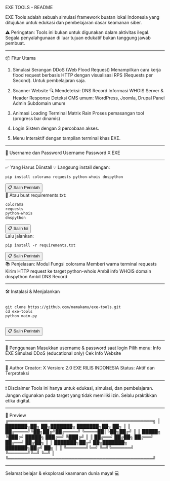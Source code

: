 EXE TOOLS - README

EXE Tools adalah sebuah simulasi framework buatan lokal Indonesia yang ditujukan untuk edukasi dan pembelajaran dasar keamanan siber.

⚠️ Peringatan: Tools ini bukan untuk digunakan dalam aktivitas ilegal. Segala penyalahgunaan di luar tujuan edukatif bukan tanggung jawab pembuat.

---
📦 Fitur Utama
1. Simulasi Serangan DDoS (Web Flood Request)
Menampilkan cara kerja flood request berbasis HTTP dengan visualisasi RPS (Requests per Second). Untuk pembelajaran saja.

2. Scanner Website 🔍
Mendeteksi:
DNS Record
Informasi WHOIS
Server & Header Response
Deteksi CMS umum: WordPress, Joomla, Drupal
Panel Admin
Subdomain umum
3. Animasi Loading Terminal
Matrix Rain
Proses pemasangan tool (progress bar dinamis)
4. Login Sistem dengan 3 percobaan akses.
5. Menu Interaktif dengan tampilan terminal khas EXE.

---
🔐 Username dan Password
Username	Password
X	EXE

---
✅ Yang Harus Diinstall
💡 Langsung install dengan:
<div>
  <pre><code id="install">pip install colorama requests python-whois dnspython</code></pre>
  <button onclick="copyText('install')">📋 Salin Perintah</button>
</div>🧾 Atau buat requirements.txt:

<div>
  <pre><code id="reqs">colorama
requests
python-whois
dnspython</code></pre>
  <button onclick="copyText('reqs')">📋 Salin Isi</button>
</div>Lalu jalankan:

<div>
  <pre><code id="installreqs">pip install -r requirements.txt</code></pre>
  <button onclick="copyText('installreqs')">📋 Salin Perintah</button>
</div>📚 Penjelasan:
Modul	Fungsi
colorama	Memberi warna terminal
requests	Kirim HTTP request ke target
python-whois	Ambil info WHOIS domain
dnspython	Ambil DNS Record

---
🛠 Instalasi & Menjalankan
<div>
  <pre><code id="run">
git clone https://github.com/namakamu/exe-tools.git
cd exe-tools
python main.py
  </code></pre>
  <button onclick="copyText('run')">📋 Salin Perintah</button>
</div>

---
🧪 Penggunaan
Masukkan username & password saat login
Pilih menu:
Info EXE
Simulasi DDoS (educational only)
Cek Info Website

---
🤖 Author
Creator: X
Version: 2.0 EXE RILIS INDONESIA
Status: Aktif dan Terproteksi

---
❗ Disclaimer
Tools ini hanya untuk edukasi, simulasi, dan pembelajaran. Jangan digunakan pada target yang tidak memiliki izin. Selalu praktikkan etika digital.

---
📸 Preview
╔══════════════════════════════════════════════╗
║ ███████╗██╗  ██╗███████╗  ███████╗██╗  ██╗ ║
║ ██╔════╝╚██╗██╔╝██╔════╝  ╚════██║╚██╗██╔╝ ║
║ █████╗   ╚███╔╝ █████╗      ███╔═╝ ╚███╔╝  ║
║ ██╔══╝   ██╔██╗ ██╔══╝     ██╔══╝  ██╔██╗  ║
║ ███████╗██╔╝ ██╗███████╗  ███████╗██╔╝ ██╗ ║
║ ╚══════╝╚═╝  ╚═╝╚══════╝  ╚══════╝╚═╝  ╚═╝ ║
╚══════════════════════════════════════════════╝

---
<script>
function copyText(id) {
  const el = document.getElementById(id);
  navigator.clipboard.writeText(el.textContent);
  alert("✅ Teks berhasil disalin!");
}
</script>Selamat belajar & eksplorasi keamanan dunia maya! 💻
